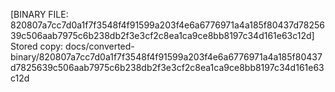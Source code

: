 [BINARY FILE: 820807a7cc7d0a1f7f3548f4f91599a203f4e6a6776971a4a185f80437d7825639c506aab7975c6b238db2f3e3cf2c8ea1ca9ce8bb8197c34d161e63c12d]
Stored copy: docs/converted-binary/820807a7cc7d0a1f7f3548f4f91599a203f4e6a6776971a4a185f80437d7825639c506aab7975c6b238db2f3e3cf2c8ea1ca9ce8bb8197c34d161e63c12d
